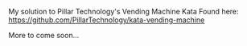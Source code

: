 My solution to Pillar Technology's Vending Machine Kata
Found here: https://github.com/PillarTechnology/kata-vending-machine

More to come soon...
